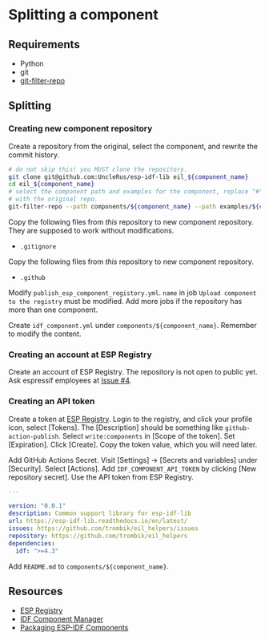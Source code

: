 # Splitting a component

## Requirements

* Python
* git
* [git-filter-repo](https://github.com/newren/git-filter-repo)

## Splitting

### Creating new component repository

Create a repository from the original, select the component, and rewrite the
commit history.

```sh
# do not skip this! you MUST clone the repository.
git clone git@github.com:UncleRus/esp-idf-lib eil_${component_name}
cd eil_${component_name}
# select the component path and examples for the component, replace "#\d+"
# with the original repo.
git-filter-repo --path components/${component_name} --path examples/${component_name} --message-callback 'return re.sub(br"\s#(\d+)", br" UncleRus/esp-idf-lib#\1", message)'
```

Copy the following files from *this* repository to new component repository.
They are supposed to work without modifications.

* `.gitignore`

Copy the following files from *this* repository to new component repository.

* `.github`

Modify `publish_esp_component_registory.yml`. `name` in job `Upload component
to the registry` must be modified. Add more jobs if the repository has more
than one component.

Create `idf_component.yml` under `components/${component_name}`. Remember to
modify the content.

### Creating an account at ESP Registry

Create an account of ESP Registry. The repository is not open to public yet.
Ask espressif employees at
[Issue #4](https://github.com/espressif/idf-component-manager/issues/4).

### Creating an API token

Create a token at [ESP Registry](https://components.espressif.com/). Login to
the registry, and click your profile icon, select [Tokens]. The [Description]
should be something like `github-action-publish`. Select `write:components` in
[Scope of the token]. Set [Expiration]. Click [Create]. Copy the token value,
which you will need later.

Add GitHub Actions Secret. Visit [Settings] -> [Secrets and variables] under
[Security]. Select [Actions]. Add `IDF_COMPONENT_API_TOKEN` by clicking [New
repository secret]. Use the API token from ESP Registry.

```yaml
---

version: "0.0.1"
description: Common support library for esp-idf-lib
url: https://esp-idf-lib.readthedocs.io/en/latest/
issues: https://github.com/trombik/eil_helpers/issues
repository: https://github.com/trombik/eil_helpers
dependencies:
  idf: ">=4.3"
```

Add `README.md` to `components/${component_name}`.

## Resources

* [ESP Registry](https://components.espressif.com/)
* [IDF Component Manager](https://docs.espressif.com/projects/esp-idf/en/latest/esp32/api-guides/tools/idf-component-manager.html)
* [Packaging ESP-IDF Components](https://espressif-docs.readthedocs-hosted.com/projects/idf-component-manager/en/latest/guides/packaging_components.html)
